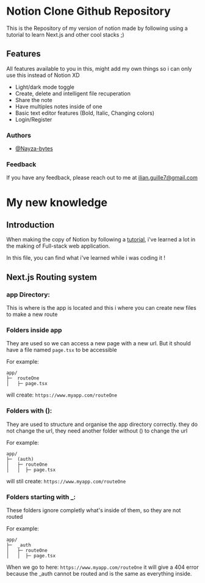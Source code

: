 
# Notion Clone Github Repository
This is the Repository of my version of notion made by following using a tutorial to learn Next.js and other cool stacks ;)

## Features
All features available to you in this, might add my own things so i can only use this instead of Notion XD

- Light/dark mode toggle
- Create, delete and intelligent file recuperation
- Share the note
- Have multiples notes inside of one
- Basic text editor features (Bold, Italic, Changing colors)
- Login/Register


### Authors
- [@Nayza-bytes](https://github.com/Nayza-bytes)


### Feedback

If you have any feedback, please reach out to me at ilian.guille7@gmail.com


# My new knowledge
## Introduction
When making the copy of Notion by following a [tutorial](https://www.youtube.com/watch?v=0OaDyjB9Ib8&list=WL&index=296), i've learned a lot in the making of Full-stack web application.

In this file, you can find what i've learned while i was coding it !

## Next.js Routing system
### app Directory:
This is where is the app is located and this i where you can create new files to make a new route

### Folders inside app
They are used so we can access a new page with a new url.
But it should have a file named ```page.tsx``` to be accessible

For example:
```
app/
├─  routeOne
│   ├─ page.tsx
```
will create:
```https://www.myapp.com/routeOne```

### Folders with ():
They are used to structure and organise the app directory correctly.
they do not change the url, they need another folder without () to change the url

For example:
```
app/
├─  (auth)
│   ├─ routeOne 
│   │  ├─ page.tsx
```
will stil create:
```https://www.myapp.com/routeOne```

### Folders starting with _:
These folders ignore completly what's inside of them, so they are not routed

For example:
```
app/
├─  _auth
│   ├─ routeOne 
│   │  ├─ page.tsx
```
When we go to here:
```https://www.myapp.com/routeOne```
it will give a 404 error because the _auth cannot be routed and is the same as everything inside.

